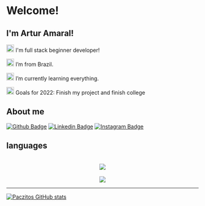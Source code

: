 # Welcome!

 

## I'm Artur Amaral!



<img src=https://github.com/TheDudeThatCode/TheDudeThatCode/blob/master/Assets/Developer.gif width="20">  I'm full stack beginner developer!

<img src=https://github.com/TheDudeThatCode/TheDudeThatCode/blob/master/Assets/Earth.gif width="20">  I’m from Brazil.

<img src=https://i.pinimg.com/originals/f5/a3/d8/f5a3d8e16677642b38608ca7b50de547.gif width="20"> I’m currently learning everything.

<img src=https://acegif.com/wp-content/gifs/race-flag-6.gif width="20"> Goals for 2022: Finish my project and finish college

 

## About me

[![Github Badge](https://img.shields.io/badge/GitHub-100000?style=for-the-badge&logo=github&logoColor=white&link)](https://github.com/Paczitos)
[![Linkedin Badge](https://img.shields.io/badge/LinkedIn-0077B5?style=for-the-badge&logo=linkedin&logoColor=white&link)](https://www.linkedin.com/in/artur-amaral-47050847/)
[![Instagram Badge](https://img.shields.io/badge/Instagram-E4405F?style=for-the-badge&logo=instagram&logoColor=white&link)](https://www.instagram.com/amaralstz/)

## languages
<p align="center"><br>
 <a href="https://github.com/paczitos">
  <img src="https://skillicons.dev/icons?i=cs,cpp,js,php,html,css" /><br><br>
  <img src="https://skillicons.dev/icons?i=arduino,postgres,postman,github,git" />
  </a>
</p>

----------------------------------------------------------------------------------

[![Paczitos GitHub stats](https://github-readme-stats.vercel.app/api?username=Paczitos)](https://github.com/Paczitos/github-readme-stats)
